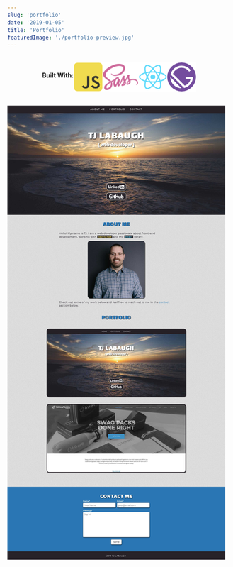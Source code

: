 ```yaml
---
slug: 'portfolio'
date: '2019-01-05'
title: 'Portfolio'
featuredImage: './portfolio-preview.jpg'
---
```


<style>
  .used {
    display: flex;
    flex-wrap: wrap;
    justify-content: center;
    margin: 2rem 0;
    }

  .used > span {
    margin: 1rem !important;
  }
</style>

<div class="used">
  <h4>Built With:</h4>
  <img src="../../images/js.png" alt="JavaScript">
  <img src="../../images/sass.png" alt="Sass">
  <img src="../../images/react.png" alt="React">
  <img src="../../images/gatsby.png" alt="Gatsby">
</div>

![Swagpacks](./tjlabaugh-screenshot.jpg)
